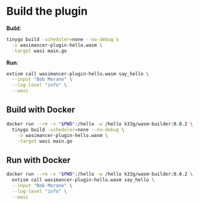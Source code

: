 # Build the plugin

**Build**:
```bash
tinygo build -scheduler=none --no-debug \
  -o wasimancer-plugin-hello.wasm \
  -target wasi main.go
```

**Run**:
```bash
extism call wasimancer-plugin-hello.wasm say_hello \
  --input "Bob Morane" \
  --log-level "info" \
  --wasi
```

## Build with Docker

```bash
docker run --rm -v "$PWD":/hello -w /hello k33g/wasm-builder:0.0.2 \
  tinygo build -scheduler=none --no-debug \
    -o wasimancer-plugin-hello.wasm \
    -target wasi main.go
```

## Run with Docker

```bash
docker run --rm -v "$PWD":/hello -w /hello k33g/wasm-builder:0.0.2 \
  extism call wasimancer-plugin-hello.wasm say_hello \
  --input "Bob Morane" \
  --log-level "info" \
  --wasi
```

